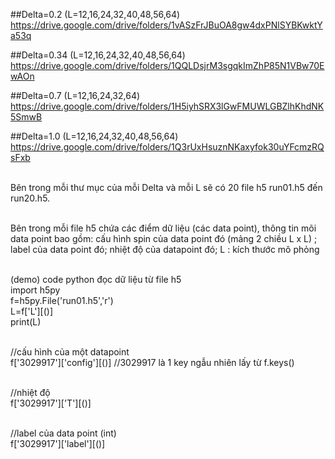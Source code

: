 ##Delta=0.2 (L=12,16,24,32,40,48,56,64)
https://drive.google.com/drive/folders/1vASzFrJBuOA8gw4dxPNlSYBKwktYa53q

##Delta=0.34 (L=12,16,24,32,40,48,56,64)
https://drive.google.com/drive/folders/1QQLDsjrM3sgqkImZhP85N1VBw70EwAOn


##Delta=0.7 (L=12,16,24,32,64)
https://drive.google.com/drive/folders/1H5iyhSRX3lGwFMUWLGBZlhKhdNK5SmwB

##Delta=1.0 (L=12,16,24,32,40,48,56,64)
https://drive.google.com/drive/folders/1Q3rUxHsuznNKaxyfok30uYFcmzRQsFxb

<br>Bên trong mỗi thư mục của mỗi Delta và  mỗi L sẽ có 20 file h5 run01.h5 đến run20.h5.

<br> Bên trong mỗi file h5 chứa các điểm dữ liệu (các data point), thông tin mõi data point bao gồm: cấu hình spin của data point đó (mảng 2 chiều L x L) ; label của data point đó; nhiệt độ của datapoint đó; L : kích thước mô phỏng 


<br> (demo) code python đọc dữ liệu từ file h5
<br>import h5py
<br>f=h5py.File('run01.h5','r')
<br>L=f['L'][()]
<br>print(L)

<br>//cấu hình của một datapoint
<br>f['3029917']['config'][()] //3029917 là 1 key ngẫu nhiên lấy từ f.keys()

<br>//nhiệt độ
<br>f['3029917']['T'][()]

<br>//label của data point (int)
<br>f['3029917']['label'][()]




